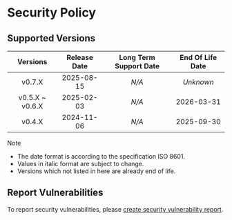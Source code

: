 # Security Policy

## Supported Versions

| **Versions** | **Release Date** | **Long Term Support Date** | **End Of Life Date** |
|:-:|:-:|:-:|:-:|
| v0.7.X | 2025-08-15 | *N/A* | *Unknown* |
| v0.5.X \~ v0.6.X | 2025-02-03 | *N/A* | 2026-03-31 |
| v0.4.X | 2024-11-06 | *N/A* | 2025-09-30 |

> [!NOTE]
> - The date format is according to the specification ISO 8601.
> - Values in italic format are subject to change.
> - Versions which not listed in here are already end of life.

## Report Vulnerabilities

To report security vulnerabilities, please [create security vulnerability report](https://github.com/hugoalh/hugoalh/blob/main/guides/universal-contributing.md#create-security-vulnerability-report).
